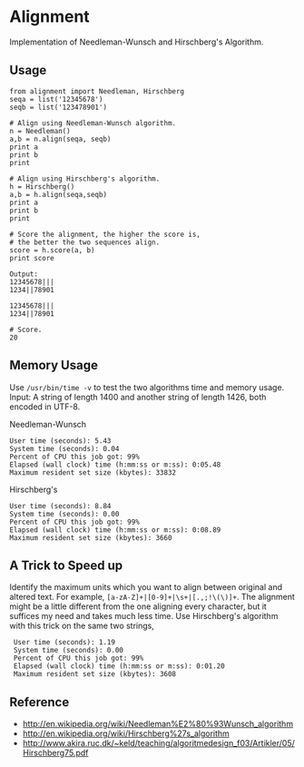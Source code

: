 Alignment
=========

Implementation of Needleman-Wunsch and Hirschberg's Algorithm.

Usage
-----
	from alignment import Needleman, Hirschberg
	seqa = list('12345678')
	seqb = list('123478901')
	
	# Align using Needleman-Wunsch algorithm.
	n = Needleman()
	a,b = n.align(seqa, seqb)
	print a
	print b
	print

	# Align using Hirschberg's algorithm.
	h = Hirschberg()
	a,b = h.align(seqa,seqb)
	print a
	print b
	print

	# Score the alignment, the higher the score is,
	# the better the two sequences align.
	score = h.score(a, b)
	print score
	
	Output:
	12345678|||
	1234||78901

	12345678|||
	1234||78901
	
	# Score.
	20

Memory Usage
------------
Use `/usr/bin/time -v` to test the two algorithms time and memory usage.  
Input: A string of length 1400 and another string of length 1426, both encoded in UTF-8.  
  
Needleman-Wunsch  

	User time (seconds): 5.43
	System time (seconds): 0.04
	Percent of CPU this job got: 99%
	Elapsed (wall clock) time (h:mm:ss or m:ss): 0:05.48
	Maximum resident set size (kbytes): 33832
Hirschberg's  

	User time (seconds): 8.84
	System time (seconds): 0.00
	Percent of CPU this job got: 99%
	Elapsed (wall clock) time (h:mm:ss or m:ss): 0:08.89
	Maximum resident set size (kbytes): 3660

A Trick to Speed up
-------------------
Identify the maximum units which you want to align between original and altered text. For example, `[a-zA-Z]+|[0-9]+|\s+|[.,;!\(\)]+`. The alignment might be a little different from the one aligning every character, but it suffices my need and takes much less time. Use Hirschberg's algorithm with this trick on the same two strings,

	 User time (seconds): 1.19
	 System time (seconds): 0.00
	 Percent of CPU this job got: 99%
	 Elapsed (wall clock) time (h:mm:ss or m:ss): 0:01.20
	 Maximum resident set size (kbytes): 3608

Reference
---------
* http://en.wikipedia.org/wiki/Needleman%E2%80%93Wunsch_algorithm
* http://en.wikipedia.org/wiki/Hirschberg%27s_algorithm
* http://www.akira.ruc.dk/~keld/teaching/algoritmedesign_f03/Artikler/05/Hirschberg75.pdf

